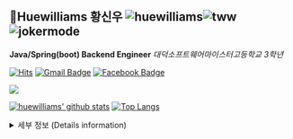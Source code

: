 ## 🎃Huewilliams  황신우  ![huewilliams](https://user-images.githubusercontent.com/37013834/87556037-2a75c280-c6f1-11ea-915e-aa7f553c37bc.jpg)![tww](https://user-images.githubusercontent.com/37013834/87628035-035bd700-c76b-11ea-96c0-bab13ba7e31b.jpg)![jokermode](https://user-images.githubusercontent.com/37013834/87555954-0c0fc700-c6f1-11ea-927d-0ac999ac16bf.jpg)

**Java/Spring(boot) Backend Engineer** *대덕소프트웨어마이스터고등학교 3학년*

[![Hits](https://hits.seeyoufarm.com/api/count/incr/badge.svg?url=https%3A%2F%2Fgithub.com%2Fhuewilliams&count_bg=%238A3DC8&title_bg=%23555555&icon=&icon_color=%23E7E7E7&title=hits&edge_flat=false)](https://hits.seeyoufarm.com) [![Gmail Badge](https://img.shields.io/badge/Gmail-d14836?style=flat-square&logo=Gmail&logoColor=white&link=mailto:hswspwgod@gmail.com)](mailto:hswspwgod@gmail.com) [![Facebook Badge](https://img.shields.io/badge/facebook-1877f2?style=flat-square&logo=facebook&logoColor=white&link=https://www.facebook.com/hughwilliamsinwoo/)](https://www.facebook.com/hughwilliamsinwoo/)

[![](http://img.shields.io/badge/wiki-williams.wiki-black?style=flat-square)](https://huewilliams.gitbook.io/williams-wiki/)

[![huewilliams' github stats](https://github-readme-stats.vercel.app/api?username=huewilliams&show_icons=true&theme=radical)](https://github.com/anuraghazra/github-readme-stats) [![Top Langs](https://github-readme-stats.vercel.app/api/top-langs/?username=huewilliams&layout=compact&theme=dark)](https://github.com/anuraghazra/github-readme-stats)

<details>
  <summary>세부 정보 (Details information)</summary>


### 🏆 Awards

**`2019 11月`  [STAC (스마틴앱챌린지)](https://tacademy.skplanet.com/front/exhibition/listExhibition.action) 엔터테인먼트부문 최우수상** (📰 [Saucewich 온라인 신문 기사](https://game.donga.com/93628/?fbclid=IwAR0e3PcBtgC525Ge9hRXka2Fic1xFE1h2Jow3Nvl2A91JHNWJsDk6rJG2fU))

**`2018 11月` [사회혁신 IF 해커톤](http://hamkke.org/archives/30449) 후원사 특별상**

**`2018 9月` [WSCW 스마트시티 해커톤](https://www.facebook.com/WorldSmartCityWeek/photos/wscw-2018-스마트시티-해커톤더-나은-우리의-생활을-위해-첨단-기술과-도시환경을-융합한-스마트시티-wscw-2018-스마트시티-해커톤-대회/511952699249392/) 우수상** ( 📰 [수상 온라인 신문 기사](http://www.ikoreanspirit.com/news/articleView.html?idxno=52745) )

**`2018 7月` [카이스트 소나타 캠프](http://gifted.kaist.ac.kr/bbs/board.php?bo_table=notice&wr_id=22) 장려상**

**`2018 4月` [제 4회 하이톤](https://www.facebook.com/highthon/posts/218705695482507/) 대상**

### 📜 History

**`Future 2020 11月~` [(주)마이다스아이티](https://www.midasit.com/)** / *경기도 성남시 분당구 판교*

**`Current 2018 3月 ~ now` [대덕소프트웨어마이스터고등학교](http://dsmhs.djsch.kr/main.do)** / *대전광역시 유성구 장동*

**`2015 3月 ~ 2018 2月` [부산광역시 정보영재교육원](http://www.busanedu.net/talent/)**/ *부산광역시 부산진구*

**`2015 3月 ~ 2018 2月` [용수중학교](http://school.busanedu.net/yongsu-m/main.do)** / *부산광역시 북구 화명동*

**`2013 9月 ~ 2015 2月` [명덕초등학교](http://school.busanedu.net/myd-e/main.do)** /  *부산광역시 북구 화명동*

**`2013 2月 ~ 2013 8月` [SKS (상해한국학교)](http://www.skoschool.com/)** / *상하이 시 민항 구*

**`2012 3月 ~ 2013 2月` [KISB (북경한국국제학교)](http://kisb.net/)** / *베이징 시 차오양 구*

**`2009 3月 ~ 2012 2月` [성남신흥초등학교](http://www.snsh.es.kr/main.php)** / *경기도 성남시 수정구*

</details>